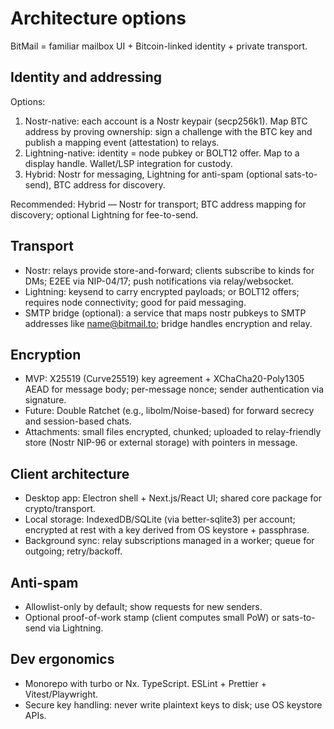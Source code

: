 # Architecture options

BitMail = familiar mailbox UI + Bitcoin-linked identity + private transport.

## Identity and addressing
Options:
1) Nostr-native: each account is a Nostr keypair (secp256k1). Map BTC address by proving ownership: sign a challenge with the BTC key and publish a mapping event (attestation) to relays.
2) Lightning-native: identity = node pubkey or BOLT12 offer. Map to a display handle. Wallet/LSP integration for custody.
3) Hybrid: Nostr for messaging, Lightning for anti-spam (optional sats-to-send), BTC address for discovery.

Recommended: Hybrid — Nostr for transport; BTC address mapping for discovery; optional Lightning for fee-to-send.

## Transport
- Nostr: relays provide store-and-forward; clients subscribe to kinds for DMs; E2EE via NIP-04/17; push notifications via relay/websocket.
- Lightning: keysend to carry encrypted payloads; or BOLT12 offers; requires node connectivity; good for paid messaging.
- SMTP bridge (optional): a service that maps nostr pubkeys to SMTP addresses like name@bitmail.to; bridge handles encryption and relay.

## Encryption
- MVP: X25519 (Curve25519) key agreement + XChaCha20-Poly1305 AEAD for message body; per-message nonce; sender authentication via signature.
- Future: Double Ratchet (e.g., libolm/Noise-based) for forward secrecy and session-based chats.
- Attachments: small files encrypted, chunked; uploaded to relay-friendly store (Nostr NIP-96 or external storage) with pointers in message.

## Client architecture
- Desktop app: Electron shell + Next.js/React UI; shared core package for crypto/transport.
- Local storage: IndexedDB/SQLite (via better-sqlite3) per account; encrypted at rest with a key derived from OS keystore + passphrase.
- Background sync: relay subscriptions managed in a worker; queue for outgoing; retry/backoff.

## Anti-spam
- Allowlist-only by default; show requests for new senders.
- Optional proof-of-work stamp (client computes small PoW) or sats-to-send via Lightning.

## Dev ergonomics
- Monorepo with turbo or Nx. TypeScript. ESLint + Prettier + Vitest/Playwright.
- Secure key handling: never write plaintext keys to disk; use OS keystore APIs.

